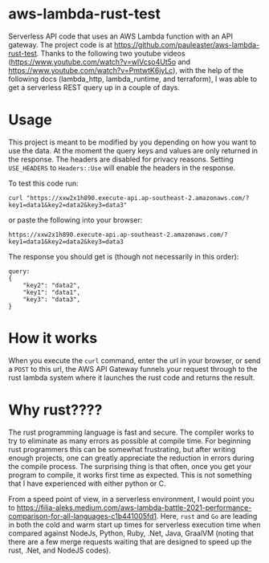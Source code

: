 # aws-lambda-rust-test

Serverless API code that uses an AWS Lambda function with an API gateway. The project code is at https://github.com/pauleaster/aws-lambda-rust-test. Thanks to the following two youtube videos (https://www.youtube.com/watch?v=wlVcso4Ut5o and  https://www.youtube.com/watch?v=PmtwtK6jyLc), with the help of the following docs (lambda_http, lambda_runtime, and terraform), I was able to get a serverless REST query up in a couple of days.

# Usage
This project is meant to be modified by you depending on how you want to use the data. At the moment the query keys and values are only returned in the response. The headers are disabled for privacy reasons. Setting `USE_HEADERS` to `Headers::Use` will enable the headers in the response. 

To test this code run:
```
curl "https://xxw2x1h890.execute-api.ap-southeast-2.amazonaws.com/?key1=data1&key2=data2&key3=data3"
```
or paste the following into your browser:
```
https://xxw2x1h890.execute-api.ap-southeast-2.amazonaws.com/?key1=data1&key2=data2&key3=data3
```

The response you should get is (though not necessarily in this order):
```
query:
{
    "key2": "data2",
    "key1": "data1",
    "key3": "data3",
}
```
# How it works
When you execute the `curl` command, enter the url in your browser, or send a `POST` to this url, the AWS API Gateway funnels your request through to the rust lambda system where it launches the rust code and returns the result. 

# Why rust????
The rust programming language is fast and secure. The compiler works to try to eliminate as many errors as possible at compile time. For beginning rust programmers this can be somewhat frustrating, but after writing enough projects, one can greatly appreciate the reduction in errors during the compile process. The surprising thing is that often, once you get your program to compile, it works first time as expected. This is not something that I have experienced with either python or C. 

From a speed point of view, in a serverless environment, I would point you to https://filia-aleks.medium.com/aws-lambda-battle-2021-performance-comparison-for-all-languages-c1b441005fd1. Here, `rust` and `Go` are leading in both the cold and warm start up times for serverless execution time when compared against NodeJs, Python, Ruby, .Net, Java, GraalVM (noting that there are a few merge requests waiting that are designed to speed up the rust, .Net, and NodeJS codes).